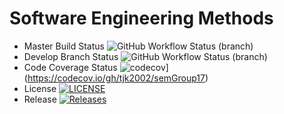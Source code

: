 # Software Engineering Methods
* Master Build Status ![GitHub Workflow Status (branch)](https://img.shields.io/github/actions/workflow/status/tjk2002/semGroup17/main.yml?branch=master)
* Develop Branch Status ![GitHub Workflow Status (branch)](https://img.shields.io/github/actions/workflow/status/tjk2002/semGroup17/main.yml?branch=develop)
* Code Coverage Status ![codecov](https://codecov.io/gh/tjk2002/semGroup17/graph/badge.svg?token=C4FQ01AZJU)](https://codecov.io/gh/tjk2002/semGroup17)
* License [![LICENSE](https://img.shields.io/github/license/tjk2002/semGroup17.svg?style=flat-square)](https://github.com/tjk2002/semGroup17/blob/master/LICENSE)
* Release [![Releases](https://img.shields.io/github/release/tjk2002/semGroup17/all.svg?style=flat-square)](https://github.com/tjk2002/semGroup17/releases)
